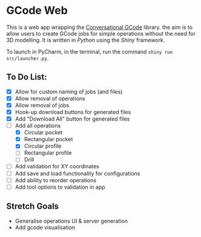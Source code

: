 # GCode Web

This is a web app wrapping the [Conversational GCode](github.com/janion/ConversationalGCode) library. the aim is to allow users to create GCode jobs for simple operations without the need for 3D modelling. It is written in *Python* using the *Shiny* framework.

To launch in PyCharm, in the terminal, run the command `shiny run src/launcher.py`.

## To Do List:
- [X] Allow for custom naming of jobs (and files)
- [X] Allow removal of operations
- [X] Allow removal of jobs
- [X] Hook-up download buttons for generated files
- [X] Add "Download All" button for generated files
- [ ] Add all operations
  - [X] Circular pocket
  - [X] Rectangular pocket
  - [X] Circular profile
  - [ ] Rectangular profile
  - [ ] Drill
- [ ] Add validation for XY coordinates
- [ ] Add save and load functionality for configurations
- [ ] Add ability to reorder operations
- [ ] Add tool options to validation in app

## Stretch Goals
- Generalise operations UI & server generation
- Add gcode visualisation
